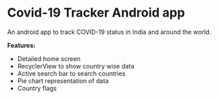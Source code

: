 # Covid-19 Tracker Android app

An android app to track COVID-19 status in India and around the world.

<b> Features: </b> 
<ul>
  <li> Detailed home screen </li>
  <li> RecyclerView to show country wise data </li>
  <li> Active search bar to search countries </li>
  <li> Pie chart representation of data </li>
  <li> Country flags </li>
</ul>
